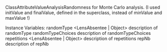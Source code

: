 ClassAttributeValueAnalysisRandomness for Monte Carlo analysis.
(I used initValue and finalValue, defined in the superclass, instead of minValue and maxValue !)

Instance Variables:
	randomType	<LensAbsentee | Object>	description of randomType
	randomTypeChoices	<ValueModel>	description of randomTypeChoices
	repetitions	<LensAbsentee | Object>	description of repetitions
	repNb	<SmallInteger>	description of repNb

